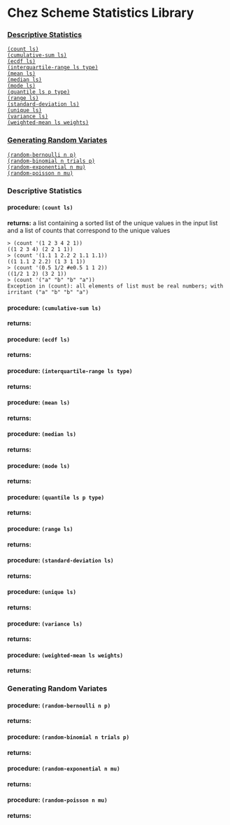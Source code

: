 # Chez Scheme Statistics Library

### [Descriptive Statistics](#descriptive-statistics)  
[`(count ls)`](#procedure-count-ls)  
[`(cumulative-sum ls)`](#procedure-cumulative-sum-ls)  
[`(ecdf ls)`](#procedure-ecdf-ls)  
[`(interquartile-range ls type)`](#procedure-interquartile-range-ls-type)  
[`(mean ls)`](#procdure-mean-ls)  
[`(median ls)`](#procedure-median-ls)  
[`(mode ls)`](#procedure-mode-ls)  
[`(quantile ls p type)`](#procedure-quantile-ls-p-type)  
[`(range ls)`](#procedure-range-ls)  
[`(standard-deviation ls)`](#procedure-standard-deviation-ls)  
[`(unique ls)`](#procedure-unique-ls)  
[`(variance ls)`](#procedure-variance-ls)  
[`(weighted-mean ls weights)`](#procedure-weighted-mean-ls-weights)

### [Generating Random Variates](#generating-random-deviates)

[`(random-bernoulli n p)`](#procedure-random-bernoulli-n-p)  
[`(random-binomial n trials p)`](#procedure-random-binomial-n-trials-p)  
[`(random-exponential n mu)`](#procedure-random-exponential-n-mu)  
[`(random-poisson n mu)`](#procedure-random-poisson-n-mu)

### Descriptive Statistics

#### procedure: `(count ls)`  
**returns:** a list containing a sorted list of the unique values in the input list and a list of counts that correspond to the unique values

```
> (count '(1 2 3 4 2 1))
((1 2 3 4) (2 2 1 1))
> (count '(1.1 1 2.2 2 1.1 1.1))
((1 1.1 2 2.2) (1 3 1 1))
> (count '(0.5 1/2 #e0.5 1 1 2))
((1/2 1 2) (3 2 1))
> (count '("a" "b" "b" "a"))
Exception in (count): all elements of list must be real numbers; with irritant ("a" "b" "b" "a")
```
#### procedure: `(cumulative-sum ls)`  
**returns:**

#### procedure: `(ecdf ls)`  
**returns:**

#### procedure: `(interquartile-range ls type)`  
**returns:**

#### procedure: `(mean ls)`  
**returns:**

#### procedure: `(median ls)`  
**returns:**

#### procedure: `(mode ls)`  
**returns:**

#### procedure: `(quantile ls p type)`  
**returns:**

#### procedure: `(range ls)`  
**returns:**

#### procedure: `(standard-deviation ls)`  
**returns:**

#### procedure: `(unique ls)`  
**returns:**

#### procedure: `(variance ls)`  
**returns:**

#### procedure: `(weighted-mean ls weights)`  
**returns:**

### Generating Random Variates

#### procedure: `(random-bernoulli n p)`  
**returns:**

#### procedure: `(random-binomial n trials p)`  
**returns:**

#### procedure: `(random-exponential n mu)`  
**returns:**

#### procedure: `(random-poisson n mu)`  
**returns:**
